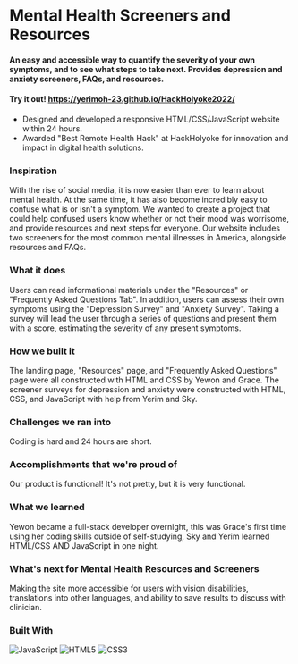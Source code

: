 # Mental Health Screeners and Resources
#### An easy and accessible way to quantify the severity of your own symptoms, and to see what steps to take next. Provides depression and anxiety screeners, FAQs, and resources.

#### Try it out! https://yerimoh-23.github.io/HackHolyoke2022/

* Designed and developed a responsive HTML/CSS/JavaScript website within 24 hours.
* Awarded "Best Remote Health Hack" at HackHolyoke for innovation and impact in digital health solutions.


### Inspiration
With the rise of social media, it is now easier than ever to learn about mental health. At the same time, it has also become incredibly easy to confuse what is or isn't a symptom. We wanted to create a project that could help confused users know whether or not their mood was worrisome, and provide resources and next steps for everyone. Our website includes two screeners for the most common mental illnesses in America, alongside resources and FAQs.

### What it does
Users can read informational materials under the "Resources" or "Frequently Asked Questions Tab". In addition, users can assess their own symptoms using the "Depression Survey" and "Anxiety Survey". Taking a survey will lead the user through a series of questions and present them with a score, estimating the severity of any present symptoms.

### How we built it
The landing page, "Resources" page, and "Frequently Asked Questions" page were all constructed with HTML and CSS by Yewon and Grace. The screener surveys for depression and anxiety were constructed with HTML, CSS, and JavaScript with help from Yerim and Sky.

### Challenges we ran into
Coding is hard and 24 hours are short.

### Accomplishments that we're proud of
Our product is functional! It's not pretty, but it is very functional.

### What we learned
Yewon became a full-stack developer overnight, this was Grace's first time using her coding skills outside of self-studying, Sky and Yerim learned HTML/CSS AND JavaScript in one night.

### What's next for Mental Health Resources and Screeners
Making the site more accessible for users with vision disabilities, translations into other languages, and ability to save results to discuss with clinician.

### Built With
![JavaScript](https://img.shields.io/badge/-JavaScript-323330?style=flat-square&logo=JavaScript&logoColor=f0db4f)
![HTML5](https://img.shields.io/badge/-HTML-E34F26?style=flat-square&logo=html5&logoColor=white)
![CSS3](https://img.shields.io/badge/-CSS-1572B6?style=flat-square&logo=css)
